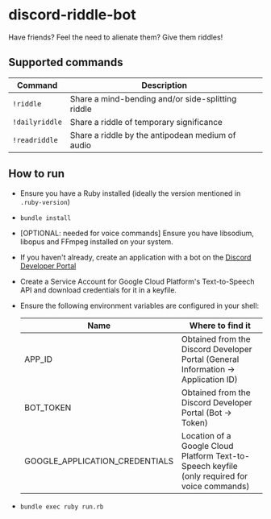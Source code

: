 # discord-riddle-bot
Have friends? Feel the need to alienate them? Give them riddles!

## Supported commands

| Command       | Description                                       |
|---------------|---------------------------------------------------|
| `!riddle`     | Share a mind-bending and/or side-splitting riddle |
| `!dailyriddle`| Share a riddle of temporary significance          |
| `!readriddle` | Share a riddle by the antipodean medium of audio  |

## How to run
* Ensure you have a Ruby installed (ideally the version mentioned in `.ruby-version`)
* `bundle install`
* [OPTIONAL: needed for voice commands] Ensure you have libsodium, libopus and FFmpeg installed on your system.
* If you haven't already, create an application with a bot on the [Discord Developer Portal](https://discord.com/developers)
* Create a Service Account for Google Cloud Platform's Text-to-Speech API and download credentials for it in a keyfile.
* Ensure the following environment variables are configured in your shell:

    | Name                          | Where to find it                                                                             |
    |-------------------------------|----------------------------------------------------------------------------------------------|
    |APP_ID                         | Obtained from the Discord Developer Portal (General Information -> Application ID)           |
    |BOT_TOKEN                      | Obtained from the Discord Developer Portal (Bot -> Token)                                    |
    |GOOGLE_APPLICATION_CREDENTIALS | Location of a Google Cloud Platform Text-to-Speech keyfile (only required for voice commands)|

* `bundle exec ruby run.rb`
